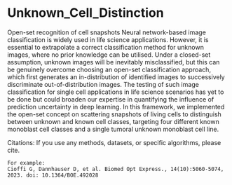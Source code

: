 # Unknown_Cell_Distinction
Open-set recognition of cell snapshots
Neural network-based image classification is widely used in life science applications. However, it is essential to extrapolate a correct classification method for unknown images, where no prior knowledge can be utilised. Under a closed-set assumption, unknown images will be inevitably misclassified, but this can be genuinely overcome choosing an open-set classification approach, which first generates an in-distribution of identified images to successively discriminate out-of-distribution images. The testing of such image classification for single cell applications in life science scenarios has yet to be done but could broaden our expertise in quantifying the influence of prediction uncertainty in deep learning. In this framework, we implemented the open-set concept on scattering snapshots of living cells to distinguish between unknown and known cell classes, targeting four different known monoblast cell classes and a single tumoral unknown monoblast cell line.

Citations:
    If you use any methods, datasets, or specific algorithms, please cite.
    
    For example:
    Cioffi G, Dannhauser D, et al. Biomed Opt Express., 14(10):5060-5074, 2023. doi: 10.1364/BOE.492028
